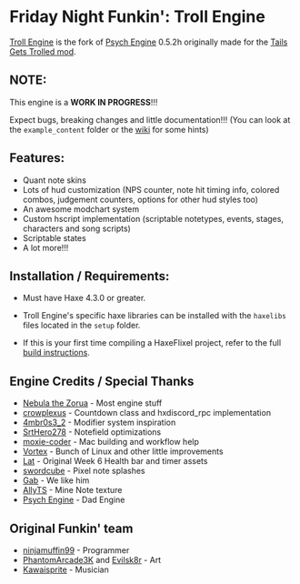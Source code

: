 # Friday Night Funkin': Troll Engine

[Troll Engine](https://github.com/riconuts/troll-engine) is the fork of [Psych Engine](https://github.com/ShadowMario/FNF-PsychEngine) 0.5.2h originally made for the [Tails Gets Trolled mod](https://gamebanana.com/mods/320596).

## NOTE:

This engine is a ****WORK IN PROGRESS****!!! 

Expect bugs, breaking changes and little documentation!!! (You can look at the `example_content` folder or the [wiki](https://github.com/riconuts/FNF-Troll-Engine/wiki) for some hints)

## Features:

 - Quant note skins
 - Lots of hud customization (NPS counter, note hit timing info, colored combos, judgement counters, options for other hud styles too)
 - An awesome modchart system
 - Custom hscript implementation (scriptable notetypes, events, stages, characters and song scripts)
 - Scriptable states
 - A lot more!!!

## Installation / Requirements:

* Must have Haxe 4.3.0 or greater.

* Troll Engine's specific haxe libraries can be installed with the `haxelibs` files located in the `setup` folder.

* If this is your first time compiling a HaxeFlixel project, refer to the full [build instructions](https://github.com/riconuts/FNF-Troll-Engine/blob/main/BUILDING.md).

## Engine Credits / Special Thanks
- [Nebula the Zorua](https://x.com/Nebula_Zorua) - Most engine stuff
- [crowplexus](https://github.com/crowplexus) - Countdown class and hxdiscord_rpc implementation
- [4mbr0s3_2](https://www.youtube.com/@4mbr0s3-2) - Modifier system inspiration
- [SrtHero278](https://github.com/SrtHero278) - Notefield optimizations
- [moxie-coder](https://github.com/moxie-coder) - Mac building and workflow help
- [Vortex](https://github.com/Vortex2Oblivion) - Bunch of Linux and other little improvements
- [Lat](https://x.com/latzephr/status/1771139155881234576) - Original Week 6 Health bar and timer assets
- [swordcube](https://bsky.app/profile/swordcube.bsky.social) - Pixel note splashes
- [Gab](https://github.com/michisock) - We like him
- [AllyTS](https://x.com/NewTioSans) - Mine Note texture
- [Psych Engine](https://github.com/ShadowMario/FNF-PsychEngine) - Dad Engine

## Original Funkin' team
- [ninjamuffin99](https://twitter.com/ninja_muffin99) - Programmer
- [PhantomArcade3K](https://twitter.com/phantomarcade3k) and [Evilsk8r](https://twitter.com/evilsk8r) - Art
- [Kawaisprite](https://twitter.com/kawaisprite) - Musician
